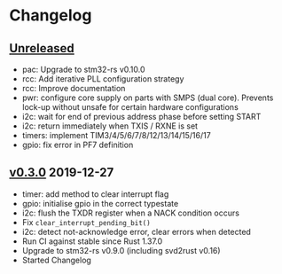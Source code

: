 # Changelog

## [Unreleased]

* pac: Upgrade to stm32-rs v0.10.0
* rcc: Add iterative PLL configuration strategy
* rcc: Improve documentation
* pwr: configure core supply on parts with SMPS (dual core). Prevents
  lock-up without unsafe for certain hardware configurations
* i2c: wait for end of previous address phase before setting START
* i2c: return immediately when TXIS / RXNE is set
* timers: implement TIM3/4/5/6/7/8/12/13/14/15/16/17
* gpio: fix error in PF7 definition


## [v0.3.0] 2019-12-27

* timer: add method to clear interrupt flag
* gpio: initialise gpio in the correct typestate
* i2c: flush the TXDR register when a NACK condition occurs
* Fix `clear_interrupt_pending_bit()`
* i2c: detect not-acknowledge error, clear errors when detected
* Run CI against stable since Rust 1.37.0
* Upgrade to stm32-rs v0.9.0 (including svd2rust v0.16)
* Started Changelog

[Unreleased]: https://github.com/stm32-rs/stm32h7xx-hal/compare/v0.3.0...HEAD
[v0.3.0]: https://github.com/stm32-rs/stm32h7xx-hal/compare/v0.2.1...v0.3.0
